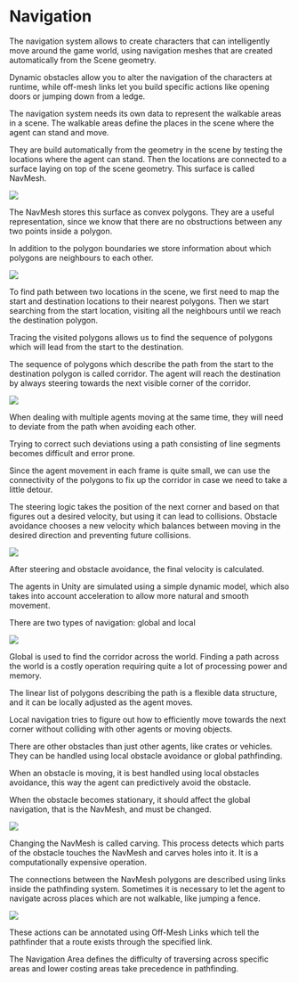 # Navigation

The navigation system allows to create characters that can intelligently move around the game world, using navigation meshes that are created automatically from the Scene geometry.

Dynamic obstacles allow you to alter the navigation of the characters at runtime, while off-mesh links let you build specific actions like opening doors or jumping down from a ledge.

The navigation system needs its own data to represent the walkable areas in a scene. The walkable areas define the places in the scene where the agent can stand and move.

They are build automatically from the geometry in the scene by testing the locations where the agent can stand. Then the locations are connected to a surface laying on top of the scene geometry. This surface is called NavMesh.

![](image26.png)

The NavMesh stores this surface as convex polygons. They are a useful representation, since we know that there are no obstructions between any two points inside a polygon.

In addition to the polygon boundaries we store information about which polygons are neighbours to each other.

![](image60.png)

To find path between two locations in the scene, we first need to map the start and destination locations to their nearest polygons. Then we start searching from the start location, visiting all the neighbours until we reach the destination polygon.

Tracing the visited polygons allows us to find the sequence of polygons which will lead from the start to the destination.

The sequence of polygons which describe the path from the start to the destination polygon is called corridor. The agent will reach the destination by always steering towards the next visible corner of the corridor.

![](image55.png)

When dealing with multiple agents moving at the same time, they will need to deviate from the path when avoiding each other.

Trying to correct such deviations using a path consisting of line segments becomes difficult and error prone.

Since the agent movement in each frame is quite small, we can use the connectivity of the polygons to fix up the corridor in case we need to take a little detour.

The steering logic takes the position of the next corner and based on that figures out a desired velocity, but using it can lead to collisions. Obstacle avoidance chooses a new velocity which balances between moving in the desired direction and preventing future collisions.

![](image36.png)

After steering and obstacle avoidance, the final velocity is calculated.

The agents in Unity are simulated using a simple dynamic model, which also takes into account acceleration to allow more natural and smooth movement.

There are two types of navigation: global and local

![](image10.png)

Global is used to find the corridor across the world. Finding a path across the world is a costly operation requiring quite a lot of processing power and memory.

The linear list of polygons describing the path is a flexible data structure, and it can be locally adjusted as the agent moves.

Local navigation tries to figure out how to efficiently move towards the next corner without colliding with other agents or moving objects.

There are other obstacles than just other agents, like crates or vehicles. They can be handled using local obstacle avoidance or global pathfinding.

When an obstacle is moving, it is best handled using local obstacles avoidance, this way the agent can predictively avoid the obstacle.

When the obstacle becomes stationary, it should affect the global navigation, that is the NavMesh, and must be changed.

![](image9.png)

Changing the NavMesh is called carving. This process detects which parts of the obstacle touches the NavMesh and carves holes into it. It is a computationally expensive operation.

The connections between the NavMesh polygons are described using links inside the pathfinding system. Sometimes it is necessary to let the agent to navigate across places which are not walkable, like jumping a fence.

![](image19.png)

These actions can be annotated using Off-Mesh Links which tell the pathfinder that a route exists through the specified link.

The Navigation Area defines the difficulty of traversing across specific areas and lower costing areas take precedence in pathfinding.